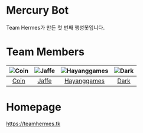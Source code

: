 # Mercury Bot
  Team Hermes가 만든 첫 번째 행성봇입니다.
  
# Team Members
| ![Coin][Coin-img] | ![Jaffe][Jaffe-img] | ![Hayanggames][Hayanggames-img] | ![Dark][Dark-img] |
| :---------------: | :-----------------: | :-----------------------------: | :---------------: |
| [Coin][Coin]      | [Jaffe][Jaffe]      | [Hayanggames][Hayanggames]      | [Dark][Dark]      |

# Homepage
<https://teamhermes.tk>

[Coin-img]: https://avatars1.githubusercontent.com/u/47521176?s=96&v=4
[Jaffe-img]: https://avatars3.githubusercontent.com/u/49097133?s=96&v=4
[Hayanggames-img]: https://avatars2.githubusercontent.com/u/45326612?s=96&v=4
[Dark-img]: https://avatars3.githubusercontent.com/u/27040628?s=96&v=4

[Coin]: https://github.com/COIN-KR
[Jaffe]: https://github.com/gojuwon1031
[Hayanggames]: https://github.com/hayanggames
[Dark]: https://github.com/EntryDark
